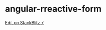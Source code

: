 # angular-rreactive-form

[Edit on StackBlitz ⚡️](https://stackblitz.com/edit/angular-rreactive-form)